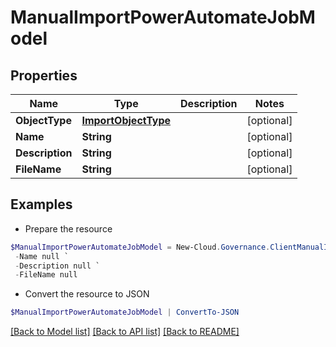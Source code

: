 # ManualImportPowerAutomateJobModel
## Properties

Name | Type | Description | Notes
------------ | ------------- | ------------- | -------------
**ObjectType** | [**ImportObjectType**](ImportObjectType.md) |  | [optional] 
**Name** | **String** |  | [optional] 
**Description** | **String** |  | [optional] 
**FileName** | **String** |  | [optional] 

## Examples

- Prepare the resource
```powershell
$ManualImportPowerAutomateJobModel = New-Cloud.Governance.ClientManualImportPowerAutomateJobModel  -ObjectType null `
 -Name null `
 -Description null `
 -FileName null
```

- Convert the resource to JSON
```powershell
$ManualImportPowerAutomateJobModel | ConvertTo-JSON
```

[[Back to Model list]](../README.md#documentation-for-models) [[Back to API list]](../README.md#documentation-for-api-endpoints) [[Back to README]](../README.md)

